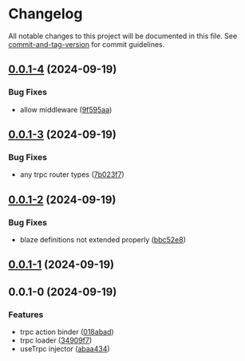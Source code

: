 # Changelog

All notable changes to this project will be documented in this file. See [commit-and-tag-version](https://github.com/absolute-version/commit-and-tag-version) for commit guidelines.

## [0.0.1-4](https://github.com/Busy-Hour-Studio/blaze-trpc/compare/v0.0.1-3...v0.0.1-4) (2024-09-19)


### Bug Fixes

* allow middleware ([9f595aa](https://github.com/Busy-Hour-Studio/blaze-trpc/commit/9f595aa080122331ab60999f61ea402ad2e5233b))

## [0.0.1-3](https://github.com/Busy-Hour-Studio/blaze-trpc/compare/v0.0.1-2...v0.0.1-3) (2024-09-19)


### Bug Fixes

* any trpc router types ([7b023f7](https://github.com/Busy-Hour-Studio/blaze-trpc/commit/7b023f73b391c01fbe066bf44f4d8aee27fb4993))

## [0.0.1-2](https://github.com/Busy-Hour-Studio/blaze-trpc/compare/v0.0.1-1...v0.0.1-2) (2024-09-19)


### Bug Fixes

* blaze definitions not extended properly ([bbc52e8](https://github.com/Busy-Hour-Studio/blaze-trpc/commit/bbc52e8b2e640e370163a56f7acb000e5d5c46ec))

## [0.0.1-1](https://github.com/Busy-Hour-Studio/blaze-trpc/compare/v0.0.1-0...v0.0.1-1) (2024-09-19)

## 0.0.1-0 (2024-09-19)


### Features

* trpc action binder ([018abad](https://github.com/Busy-Hour-Studio/blaze-trpc/commit/018abad0a821552b93d9e9f500131bba2df5e961))
* trpc loader ([34909f7](https://github.com/Busy-Hour-Studio/blaze-trpc/commit/34909f7e776223ef5f1b0910fe0bfe374943f399))
* useTrpc injector ([abaa434](https://github.com/Busy-Hour-Studio/blaze-trpc/commit/abaa434b7ce5af9b8697522f982aede8af9e2ec2))
